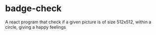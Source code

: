 # badge-check
A react program that check if a given picture is of size 512x512, within a circle, giving a happy feelings
